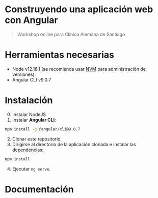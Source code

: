 # Construyendo una aplicación web con Angular
> Workshop online para Clínica Alemana de Santiago

# Herramientas necesarias
* Node v12.16.1 (se recomienda usar [NVM](https://medium.com/devschile/m%C3%BAltiples-versiones-de-node-con-nvm-63b2ac715c38) para administración de versiones).
* Angular CLI v9.0.7

# Instalación
0. Instalar NodeJS
1. Instalar **Angular CLI**:
```bash
npm install -g @angular/cli@9.0.7
```
2. Clonar este repositorio.
3. Dirigirse al directorio de la aplicación clonada e instalar las dependencias:
```bash
npm install
```
4. Ejecutar `ng serve`.

# Documentación

